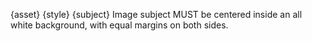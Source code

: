 {asset}
{style}
{subject}
Image subject MUST be centered inside an all white background, with equal margins on both sides. 


